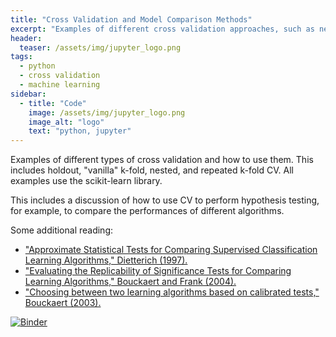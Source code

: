 ```yaml
---
title: "Cross Validation and Model Comparison Methods"
excerpt: "Examples of different cross validation approaches, such as nested, repeated k-fold, etc."
header:
  teaser: /assets/img/jupyter_logo.png
tags:
  - python
  - cross validation
  - machine learning
sidebar:
  - title: "Code"
    image: /assets/img/jupyter_logo.png
    image_alt: "logo"
    text: "python, jupyter"
---
```


<!-- Enter details at https://mybinder.org/, then copy the badge below -->

Examples of different types of cross validation and how to use them.  This includes holdout, "vanilla" k-fold, nested, and repeated k-fold CV.  All examples use the scikit-learn library.

This includes a discussion of how to use CV to perform hypothesis testing, for example, to compare the performances of different algorithms.

Some additional reading:
* ["Approximate Statistical Tests for Comparing Supervised Classification Learning Algorithms," Dietterich (1997).](10.1.1.37.3325.pdf)
* ["Evaluating the Replicability of Significance Tests for Comparing Learning Algorithms," Bouckaert and Frank (2004).](bouckaert_and_frank.pdf)
* ["Choosing between two learning algorithms based on calibrated tests," Bouckaert (2003).](bouckaert-calibrated-tests.pdf)

[![Binder](https://mybinder.org/badge_logo.svg)](https://mybinder.org/v2/gh/mahynski/mahynski.github.io/public?filepath=%2F_examples%2Fcross_validation%2Fexample.ipynb)


